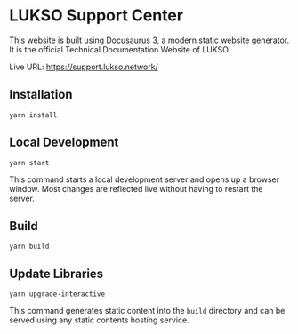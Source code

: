 # LUKSO Support Center

This website is built using [Docusaurus 3](https://docusaurus.io/), a modern static website generator.
It is the official Technical Documentation Website of LUKSO.

Live URL: <https://support.lukso.network/>

## Installation

```console
yarn install
```

## Local Development

```console
yarn start
```

This command starts a local development server and opens up a browser window. Most changes are reflected live without having to restart the server.

## Build

```console
yarn build
```

## Update Libraries

```console
yarn upgrade-interactive
```

This command generates static content into the `build` directory and can be served using any static contents hosting service.
